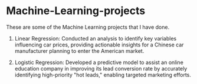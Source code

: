 # Machine-Learning-projects
These are some of the Machine Learning projects that I have done. 
1. Linear Regression: Conducted an analysis to identify key variables influencing car prices, providing actionable insights for a Chinese car manufacturer planning to enter the American market.

2. Logistic Regression: Developed a predictive model to assist an online education company in improving its lead conversion rate by accurately identifying high-priority "hot leads," enabling targeted marketing efforts.
